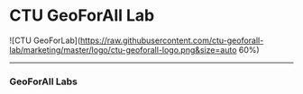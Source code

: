 # CTU GeoForAll Lab

![CTU GeoForLab](https://raw.githubusercontent.com/ctu-geoforall-lab/marketing/master/logo/ctu-geoforall-logo.png&size=auto 60%)

---

### GeoForAll Labs


